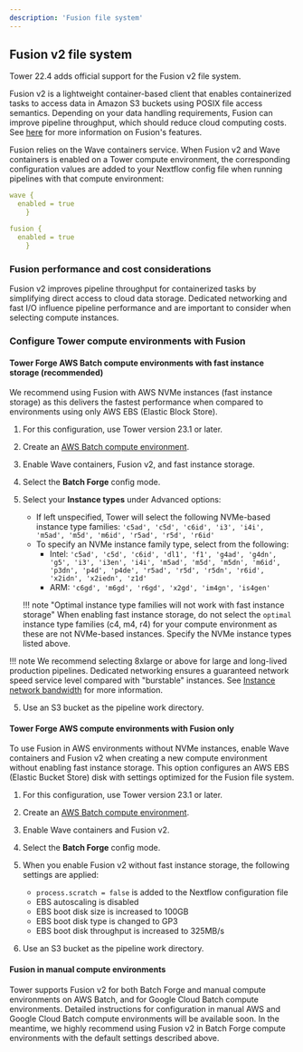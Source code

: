 ```yaml
---
description: 'Fusion file system'
---
```


## Fusion v2 file system

Tower 22.4 adds official support for the Fusion v2 file system. 

Fusion v2 is a lightweight container-based client that enables containerized tasks to access data in Amazon S3 buckets using POSIX file access semantics. Depending on your data handling requirements, Fusion can improve pipeline throughput, which should reduce cloud computing costs. See [here](https://www.nextflow.io/docs/latest/fusion.html#fusion-file-system) for more information on Fusion's features. 

Fusion relies on the Wave containers service. When Fusion v2 and Wave containers is enabled on a Tower compute environment, the corresponding configuration values are added to your Nextflow config file when running pipelines with that compute environment:

```yaml
wave {
  enabled = true
    }

fusion {
  enabled = true
    }
```

### Fusion performance and cost considerations

Fusion v2 improves pipeline throughput for containerized tasks by simplifying direct access to cloud data storage. Dedicated networking and fast I/O influence pipeline performance and are important to consider when selecting compute instances.

### Configure Tower compute environments with Fusion

#### Tower Forge AWS Batch compute environments with fast instance storage (recommended)

We recommend using Fusion with AWS NVMe instances (fast instance storage) as this delivers the fastest performance when compared to environments using only AWS EBS (Elastic Block Store).

1. For this configuration, use Tower version 23.1 or later. 
2. Create an [AWS Batch compute environment](/docs/compute-envs/aws-batch.md#tower-forge).
3. Enable Wave containers, Fusion v2, and fast instance storage. 
4. Select the **Batch Forge** config mode.
4. Select your **Instance types** under Advanced options:
    - If left unspecified, Tower will select the following NVMe-based instance type families: `'c5ad', 'c5d', 'c6id', 'i3', 'i4i', 'm5ad', 'm5d', 'm6id', 'r5ad', 'r5d', 'r6id'`
    - To specify an NVMe instance family type, select from the following: 
        - Intel: `'c5ad', 'c5d', 'c6id', 'dl1', 'f1', 'g4ad', 'g4dn', 'g5', 'i3', 'i3en', 'i4i', 'm5ad', 'm5d', 'm5dn', 'm6id', 'p3dn', 'p4d', 'p4de', 'r5ad', 'r5d', 'r5dn', 'r6id', 'x2idn', 'x2iedn', 'z1d'`
        - ARM: `'c6gd', 'm6gd', 'r6gd', 'x2gd', 'im4gn', 'is4gen'`

    !!! note "Optimal instance type families will not work with fast instance storage"
        When enabling fast instance storage, do not select the `optimal` instance type families (c4, m4, r4) for your compute environment as these are not NVMe-based instances. Specify the NVMe instance types listed above.

!!! note
    We recommend selecting 8xlarge or above for large and long-lived production pipelines. Dedicated networking ensures a guaranteed network speed service level compared with "burstable" instances. See [Instance network bandwidth](https://docs.aws.amazon.com/AWSEC2/latest/UserGuide/ec2-instance-network-bandwidth.html) for more information. 

5. Use an S3 bucket as the pipeline work directory. 

#### Tower Forge AWS compute environments with Fusion only 

To use Fusion in AWS environments without NVMe instances, enable Wave containers and Fusion v2 when creating a new compute environment without enabling fast instance storage. This option configures an AWS EBS (Elastic Bucket Store) disk with settings optimized for the Fusion file system. 

1. For this configuration, use Tower version 23.1 or later. 
2. Create an [AWS Batch compute environment](/docs/compute-envs/aws-batch.md#tower-forge). 
3. Enable Wave containers and Fusion v2. 
4. Select the **Batch Forge** config mode.
5. When you enable Fusion v2 without fast instance storage, the following settings are applied:

    - `process.scratch = false` is added to the Nextflow configuration file
    - EBS autoscaling is disabled
    - EBS boot disk size is increased to 100GB
    - EBS boot disk type is changed to GP3
    - EBS boot disk throughput is increased to 325MB/s

6. Use an S3 bucket as the pipeline work directory. 

#### Fusion in manual compute environments 

Tower supports Fusion v2 for both Batch Forge and manual compute environments on AWS Batch, and for Google Cloud Batch compute environments. Detailed instructions for configuration in manual AWS and Google Cloud Batch compute environments will be available soon. In the meantime, we highly recommend using Fusion v2 in Batch Forge compute environments with the default settings described above. 

<!--- keeping notes for future updates>
### K8s, GCP, etc. (later)


# @Llewellyn - Thoughts and feedback 
1. I think we want to be more prescriptive to our commercial customers. Existing documentation (i.e. blog post and original content on this page) is wishy-washy re: recommended storage: blog shows lousy EBS-based Fusion run alongside NVME. This content originally had NVME usage as optional. [Nextflow fusion](https://www.nextflow.io/docs/latest/fusion.html#nvme-storage) page recommends NVME for max performance but that's in the 3rd paragraph of the bottom section.

2. Networking is assumed to be reliable and continuous. This is not always true in a cloud environment. We do not talk about it but I'm convinced our paying clients will encounter this problem. TBD whether that goes here or should be added to the Nextflow Fusion docs (I've kept it here for now).

3. Batch Forge offers a **Boot disk size** option which I can't find in the docs. We seem to force 50GB at least, and if larger numbers are specified it makes initial AWS EC2 initializational glacial. This will impact perceived performance (for storage that I'm under the impression isn't required). There should probably be a warning.

4. Tower Forge has undocumented features when creating an AWS Batch NVME environment:
    1. If instances are selected, these default families are used: ['c5ad', 'c5d', 'c6id', 'i3', 'i4i', 'm5ad', 'm5d', 'm6id', 'r5ad', 'r5d', 'r6id']
        (Turns out this is covered in pt 15 of https://help.tower.nf/22.4/compute-envs/aws-batch/#compute-environment).
    2. Tower supports a wider list of AWS NVMEs, which seem distributed across Intel and ARM. On first glance, this seems to cover all NVME types within AWS but it would be good to confirm, and to elaborate on why this list exists / how it is used.
        - Intel:['c5ad','c5d','c6id','dl1','f1','g4ad','g4dn','g5','i3','i3en','i4i''m5ad','m5d','m5dn','m6id','p3dn','p4d','p4de','r5ad','r5d','r5dn','r6id','x2idn','x2iedn','z1d']
        - Arm: [ 'c6gd', 'm6gd', 'r6gd', 'x2gd','im4gn','is4gen' ]

5. There are two different "Create AWS Batch CE Manually" instruction sets:
    - https://help.tower.nf/22.4/compute-envs/aws-batch/#manual
    - https://install.tower.nf/22.4/advanced-topics/manual-aws-batch-setup/

    The install site has an ancient Launch Template that won't work for NVME.
    I don't see a Launch Template called out in the help docs.
    I've attached a Launch Template below that we use to get Fusion running on a manually-built AWS Batch env. This opens a bigger can of works since we have other components in there
    like the CloudWatch Agent (which I think should be included but means revamping the Manual build docs).

6. The Nextflow docs are (I think), intermingling AWS-specific configuration (`aws.batch.volumes`) with Nextflow-specific configuration (`process.scratch`).
    See: [https://www.nextflow.io/docs/latest/fusion.html#nvme-storage](https://www.nextflow.io/docs/latest/fusion.html#nvme-storage)

7. A Tower launch automatically adds `wave.enabled=true` and `fusion.enabled=true` to the Nextflow config. 
    - In some ways, I'm opinionated and think it should be added explicitly no matter way.
    - From a Tower Launch perspective, the necessary config could be put in the nextflow.config / pipeline launch screen / or during CE creation. Since we are having to specify NVME-type machines for the CE, I assume we'd probably want to define this at the CE level (making it DRY). Is this the company position?

8. Jordi provided some additional description on how Fusion behaves. I don't think it belongs here, but there may be a desire to augment the Nextflow Fusion docs.**



## Infrastructure Dependencies
Fusion was designed with the expectation of fast storage and consistent network speeds. For optimal results, implementors are advised to provision:

- Compute instances backed by [local NVME volumes](https://www.nextflow.io/docs/latest/fusion.html#nvme-storage).

- Compute instances with dedicated networking service levels.
    Details: AWS [available instance bandwidth](https://docs.aws.amazon.com/AWSEC2/latest/UserGuide/ec2-instance-network-bandwidth.html)

- Don't modify the EBS initial boot disk size beyond 50GB.
    TO DO: Describe why.

For more details on infrastructure options and expectations, please see [Breakthrough performance and cost-efficiency with the new Fusion file system](https://seqera.io/blog/breakthrough-performance-and-cost-efficiency-with-the-new-fusion-file-system/#introducing-fusion-file-system). 


### Wave Dependency
Access to the Fusion binary is contingent upon integration with Seqera's [Wave service](https://www.nextflow.io/docs/latest/wave.html).


### Nextflow Tower 

#### 1. Configure Tower to connect to Wave

=== "Tower Enterprise"

    1. Please see [https://install.tower.nf/configuration/wave/](https://install.tower.nf/22.4/configuration/wave/) for additional configuration settings for your Tower Enteprise implementation.

=== "Tower Cloud"

    1. N/A. Tower Cloud is already configured to use the Wave service.


#### 2. Create a Fusion-enable AWS Batch Compute Environment


TO DO: Warning about EBS Initial Bootdisk size: Don't expand it or it will dramatically slow down your runs.

=== "AWS Batch Forge"

    1. Enable the [Wave containers service](https://www.nextflow.io/docs/latest/wave.html#wave-page) during [AWS Batch](/docs/compute-envs/aws-batch.md) compute environment creation.

    2. Select **Enable Fusion v2** during compute environment creation. 

    3. Select **Enable fast instance storage** to make use of NVMe instance storage to further increase performance. 

=== "AWS Batch Manual Import"

    1. Create the AWS Batch Compute Environment as per [https://install.tower.nf/22.4/advanced-topics/manual-aws-batch-setup/](https://install.tower.nf/22.4/advanced-topics/manual-aws-batch-setup/)
    ** NOTE: THESE INSTRUCTIONS ARE SUPER OLD. MUST BE UPDATED.**

    2. Use the following EC2 Launch Template to ensure NVME volumes are available to you.
        ```
        MIME-Version: 1.0
        Content-Type: multipart/mixed; boundary="//"

        --//
        Content-Type: text/cloud-config; charset="us-ascii"

        #cloud-config
        write_files:
        - path: /root/tower-forge.sh
            permissions: 0744
            owner: root
            content: |
            #!/usr/bin/env bash
            exec > >(tee /var/log/tower-forge.log|logger -t TowerForge -s 2>/dev/console) 2>&1
            
            ## Install necessary packages
            yum install -q -y jq sed wget unzip nvme-cli lvm2

            ## Install Cloudwatch Agent for easier EC2 instantiation troubleshooting
            wget -q https://s3.amazonaws.com/amazoncloudwatch-agent/amazon_linux/amd64/latest/amazon-cloudwatch-agent.rpm
            rpm -U ./amazon-cloudwatch-agent.rpm
            rm -f ./amazon-cloudwatch-agent.rpm
            curl -s https://nf-xpack.seqera.io/amazon-cloudwatch-agent/config-v0.3.json \
                | sed 's/$FORGE_ID/NAME_OF_YOUR_BATCH_CLUSTER/g' \
                > /opt/aws/amazon-cloudwatch-agent/bin/config.json
            /opt/aws/amazon-cloudwatch-agent/bin/amazon-cloudwatch-agent-ctl \
                -a fetch-config \
                -m ec2 \
                -s \
                -c file:/opt/aws/amazon-cloudwatch-agent/bin/config.json

            ## Make NVME volumes accessible to Nextflow Compute Tasks
            mkdir -p /scratch/fusion
            NVME_DISKS=($(nvme list | grep 'Amazon EC2 NVMe Instance Storage' | awk '{ print $1 }'))
            NUM_DISKS=${#NVME_DISKS[@]}
            if (( NUM_DISKS > 0 )); then
                if (( NUM_DISKS == 1 )); then
                mkfs -t xfs ${NVME_DISKS[0]}
                mount ${NVME_DISKS[0]} /scratch/fusion
                else
                pvcreate ${NVME_DISKS[@]}
                vgcreate scratch_fusion ${NVME_DISKS[@]}
                lvcreate -l 100%FREE -n volume scratch_fusion
                mkfs -t xfs /dev/mapper/scratch_fusion-volume
                mount /dev/mapper/scratch_fusion-volume /scratch/fusion
                fi
            fi

            ## Add ECS Agent Modifications
            mkdir -p /etc/ecs
            echo ECS_IMAGE_PULL_BEHAVIOR=once >> /etc/ecs/ecs.config
            echo ECS_ENABLE_AWSLOGS_EXECUTIONROLE_OVERRIDE=true >> /etc/ecs/ecs.config

            ## Install the AWS CLI
            systemctl stop docker
            mkdir -p /home/ec2-user
            curl -s https://nf-xpack.seqera.io/miniconda-awscli/miniconda-awscli.tar.gz \
            | tar xz -C /home/ec2-user
            export PATH=$PATH:/home/ec2-user/miniconda/bin
            ln -s /home/ec2-user/miniconda/bin/aws /usr/bin/aws

            ## Restart Docker and ECS Agent
            systemctl start docker
            systemctl enable --now --no-block ecs

            ## Mitigate kernel bug
            echo "1258291200" > /proc/sys/vm/dirty_bytes
            echo "629145600" > /proc/sys/vm/dirty_background_bytes

        runcmd:
        - bash /root/tower-forge.sh

        --//--
        ```

#### 3. Configure the Nextflow Pipeline

Use Nextflow version `22.10.0` or later. The latest version of Nextflow is used in Tower by default, but a particular version can be specified using `NXF_VER` in the Nextflow config file field (**Advanced options -> Nextflow config file** under Pipeline settings on the launch page). 

=== "Tower Launch"

    1. Add the following configuration values to your *nextflow.config*:
        ```groovy
        aws.batch.volumes = '/scratch/fusion:/tmp' 
        process.scratch = false
        ```

=== "Nextflow CLI Launch"

    1. Add the following configuration values to your *nextflow.config*:
        ```groovy
        wave.enabled = true 
        fusion.enabled = true 
        aws.batch.volumes = '/scratch/fusion:/tmp' 
        process.scratch = false
        ```




## Additional notes on Fusion behaviour from Jordi

Fusion file system is designed to work with containerised workloads. Therefore, it requires the use of a container-native platform for the execution of your pipeline.


Fusion is run inside the container, this is why it trys to minimize memory usage and uses a disk baked cache to temporally store in file chunks downloaded/uploaded from S3. By default is using temporal folder "/tmp" in the instance as disk cache.

At Tower when you only select wave + fusion this temporal folder is backed by an EBS autoscale disk. And by default Nextflow uses `process.scratch = true`, that means that the process is going to run also in a temporal folder at "/tmp" (same EBS autoscale). So when you do a "cat /fusion/s3/bucket/myfile.txt > myfile.txt" at Nextflow script this means that Fusion downloads the file from S3 into chunks at "/tmp" folder, then Fusion serves the file to the process from "/tmp" folder and finally the process writes back the file also to "/tmp" folder. As you can see this is not optimal because we are doing too many EBS reads and writes.

But when you also select "fast storage" option NVMe disk is mounted as "/tmp" in the container and also "process.scratch" is set to "false". So in this setup when you do a "cat /fusion/s3/bucket/myfile.txt > myfile.txt" Fusion is in background downloading file chunks from S3 to NVMe, then Fusion serves the file to the process from NVMe and finally the process writes back the file directly to Fusion (and Fusion stores it to NVMe and will upload it to S3 on background). In this way all the data flow is more optimized and only read/write once to NVMe disk.

Fusion is a FUSE filesystem and works at user level, this is why you see a significant increase in the number of voluntary context switches (because there are many switch between Kernel and the Fusion process that is serving the FUSE interface). You will see same increase with anyother FUSE file system. At the level of Kernel the performance of FUSE filesystems has been highly optimize during last decade and currently it's not a performance problem, also other HPC solutions are starting to use it. 

If you see a slower real time execution is because when using Fusion you need to do the download and upload of S3 while the process is running, without Fusion the download and upload are done outside this real time execution. So, if your process is only doing reading and writing files at maximum capacity, then it's expected that the real time can be bigger because Fusion is doing more things on background. But if your process does something else than reading and writing files at maximum capacity, then Fusion will be able to give you similar timings taking advant

See the [AWS Batch](/docs/compute-envs/aws-batch.md#) compute environment page for detailed instructions.
</!--->